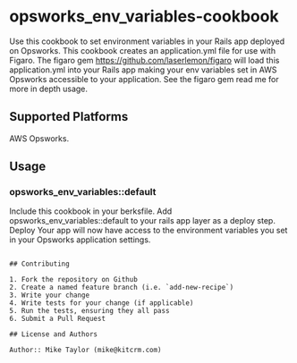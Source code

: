 # opsworks_env_variables-cookbook

Use this cookbook to set environment variables in your Rails app deployed on Opsworks. This cookbook creates an application.yml file for use with Figaro. The figaro gem https://github.com/laserlemon/figaro will load this application.yml into your Rails app making your env variables set in AWS Opsworks accessible to your application. See the figaro gem read me for more in depth usage.

## Supported Platforms

AWS Opsworks.

## Usage

### opsworks_env_variables::default

Include this cookbook in your berksfile.
Add opsworks_env_variables::default to your rails app layer as a deploy step.
Deploy
Your app will now have access to the environment variables you set in your Opsworks application settings.

```

## Contributing

1. Fork the repository on Github
2. Create a named feature branch (i.e. `add-new-recipe`)
3. Write your change
4. Write tests for your change (if applicable)
5. Run the tests, ensuring they all pass
6. Submit a Pull Request

## License and Authors

Author:: Mike Taylor (mike@kitcrm.com)

